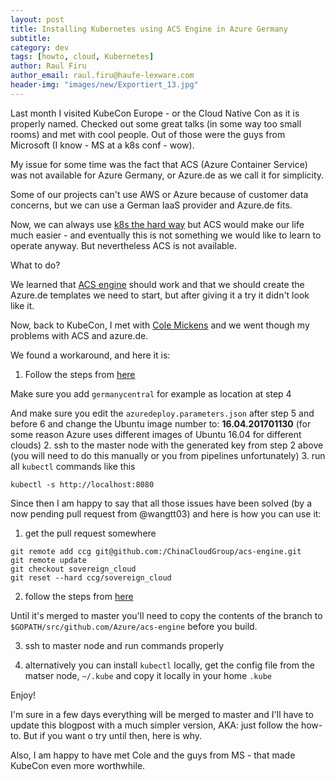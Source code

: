 ```yaml
---
layout: post
title: Installing Kubernetes using ACS Engine in Azure Germany
subtitle:
category: dev
tags: [howto, cloud, Kubernetes]
author: Raul Firu
author_email: raul.firu@haufe-lexware.com
header-img: "images/new/Exportiert_13.jpg"
---
```

Last month I visited KubeCon Europe - or the Cloud Native Con as it is properly named. Checked out some great talks (in some way too small rooms) and met with cool people. Out of those were the guys from Microsoft (I know - MS at a k8s conf - wow).

My issue for some time was the fact that ACS (Azure Container Service) was not available for Azure Germany, or Azure.de as we call it for simplicity.

Some of our projects can't use AWS or Azure because of customer data concerns, but we can use a German IaaS provider and Azure.de fits.

Now, we can always use [k8s the hard way](https://github.com/kelseyhightower/kubernetes-the-hard-way) but ACS would make our life much easier - and eventually this is not something we would like to learn to operate anyway. But nevertheless ACS is not available.

What to do?

We learned that [ACS engine](https://github.com/Azure/acs-engine) should work and that we should create the Azure.de templates we need to start, but after giving it a try it didn't look like it.

Now, back to KubeCon, I met with [Cole Mickens](https://twitter.com/colemickens) and we went though my problems with ACS and azure.de.

We found a workaround, and here it is:

1. Follow the steps from [here](https://github.com/Azure/acs-engine/blob/master/docs/kubernetes.md)

Make sure you add `germanycentral` for example as location at step 4

And make sure you edit the `azuredeploy.parameters.json` after step 5 and before 6 and change the Ubuntu image number to: **16.04.201701130** (for some reason Azure uses different images of Ubuntu 16.04 for different clouds)
2. ssh to the master node with the generated key from step 2 above (you will need to do this manually or you from pipelines unfortunately)
3. run all `kubectl` commands like this

```
kubectl -s http://localhost:8080
```

Since then I am happy to say that all those issues have been solved (by a now pending pull request from @wangtt03) and here is how you can use it:

1. get the pull request somewhere
```
git remote add ccg git@github.com:/ChinaCloudGroup/acs-engine.git
git remote update
git checkout sovereign_cloud
git reset --hard ccg/sovereign_cloud
```
2. follow the steps from [here](https://github.com/Azure/acs-engine/blob/master/docs/kubernetes.md)

Until it's merged to master you'll need to copy the contents of the branch to `$GOPATH/src/github.com/Azure/acs-engine` before you build.

3. ssh to master node and run commands properly

4. alternatively you can install `kubectl` locally, get the config file from the matser node, `~/.kube` and copy it locally in your home `.kube`

Enjoy!

I'm sure in a few days everything will be merged to master and I'll have to update this blogpost with a much simpler version, AKA: just follow the how-to. But if you want o try until then, here is why.

Also, I am happy to have met Cole and the guys from MS - that made KubeCon even more worthwhile.

